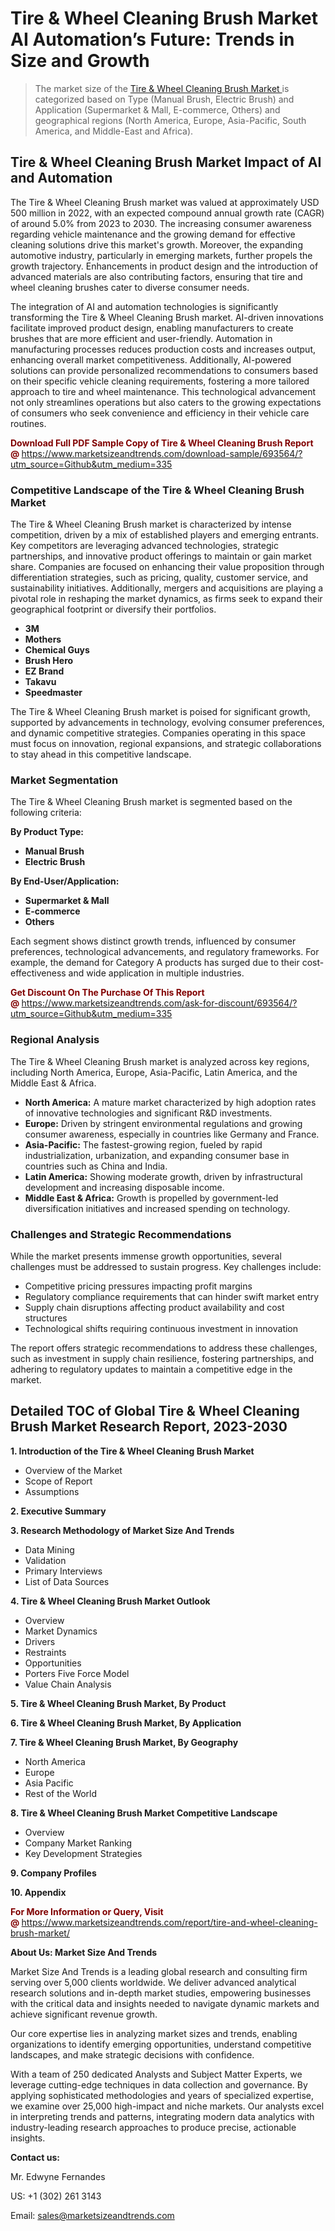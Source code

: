 <h1>Tire & Wheel Cleaning Brush Market AI Automation’s Future: Trends in Size and Growth</h1><blockquote><p>The market size of the <a href="https://www.marketsizeandtrends.com/download-sample/693564/?utm_source=Github&amp;utm_medium=335" target="_blank">Tire & Wheel Cleaning Brush Market </a>is categorized based on Type (Manual Brush, Electric Brush) and Application (Supermarket & Mall, E-commerce, Others) and geographical regions (North America, Europe, Asia-Pacific, South America, and Middle-East and Africa).</p></blockquote><p><h2>Tire & Wheel Cleaning Brush Market Impact of AI and Automation</h2><p>The Tire & Wheel Cleaning Brush market was valued at approximately USD 500 million in 2022, with an expected compound annual growth rate (CAGR) of around 5.0% from 2023 to 2030. The increasing consumer awareness regarding vehicle maintenance and the growing demand for effective cleaning solutions drive this market's growth. Moreover, the expanding automotive industry, particularly in emerging markets, further propels the growth trajectory. Enhancements in product design and the introduction of advanced materials are also contributing factors, ensuring that tire and wheel cleaning brushes cater to diverse consumer needs.</p><p>The integration of AI and automation technologies is significantly transforming the Tire & Wheel Cleaning Brush market. AI-driven innovations facilitate improved product design, enabling manufacturers to create brushes that are more efficient and user-friendly. Automation in manufacturing processes reduces production costs and increases output, enhancing overall market competitiveness. Additionally, AI-powered solutions can provide personalized recommendations to consumers based on their specific vehicle cleaning requirements, fostering a more tailored approach to tire and wheel maintenance. This technological advancement not only streamlines operations but also caters to the growing expectations of consumers who seek convenience and efficiency in their vehicle care routines.</p></p><p><strong><span style="color: #800000;">Download Full PDF Sample Copy of Tire & Wheel Cleaning Brush Report @</span>&nbsp;</strong><a href="https://www.marketsizeandtrends.com/download-sample/693564/?utm_source=Github&amp;utm_medium=335">https://www.marketsizeandtrends.com/download-sample/693564/?utm_source=Github&amp;utm_medium=335</a></p><h3>Competitive Landscape of the Tire & Wheel Cleaning Brush Market</h3><p>The Tire & Wheel Cleaning Brush market is characterized by intense competition, driven by a mix of established players and emerging entrants. Key competitors are leveraging advanced technologies, strategic partnerships, and innovative product offerings to maintain or gain market share. Companies are focused on enhancing their value proposition through differentiation strategies, such as pricing, quality, customer service, and sustainability initiatives. Additionally, mergers and acquisitions are playing a pivotal role in reshaping the market dynamics, as firms seek to expand their geographical footprint or diversify their portfolios.</p><p><strong><p><ul><li>3M </li><li> Mothers </li><li> Chemical Guys </li><li> Brush Hero </li><li> EZ Brand </li><li> Takavu </li><li> Speedmaster</p></li></ul></p></strong></p><p>The Tire & Wheel Cleaning Brush market is poised for significant growth, supported by advancements in technology, evolving consumer preferences, and dynamic competitive strategies. Companies operating in this space must focus on innovation, regional expansions, and strategic collaborations to stay ahead in this competitive landscape.</p><h3>Market Segmentation</h3><p>The Tire & Wheel Cleaning Brush market is segmented based on the following criteria:</p><p><strong>By Product Type:</strong></p><p><strong><p><ul><li>Manual Brush </li><li> Electric Brush</p></li></ul></p></strong></p><p><strong>By End-User/Application:</strong></p><p><strong><p><ul><li>Supermarket & Mall </li><li> E-commerce </li><li> Others</p></li></ul></p></strong></p><p>Each segment shows distinct growth trends, influenced by consumer preferences, technological advancements, and regulatory frameworks. For example, the demand for Category A products has surged due to their cost-effectiveness and wide application in multiple industries.</p><p><strong><span style="color: #800000;">Get Discount On The Purchase Of This Report @&nbsp;</span></strong><a href="https://www.marketsizeandtrends.com/ask-for-discount/693564/?utm_source=Github&amp;utm_medium=335">https://www.marketsizeandtrends.com/ask-for-discount/693564/?utm_source=Github&amp;utm_medium=335</a></p><h3>Regional Analysis</h3><p>The Tire & Wheel Cleaning Brush market is analyzed across key regions, including North America, Europe, Asia-Pacific, Latin America, and the Middle East &amp; Africa.</p><ul><li><strong>North America:</strong> A mature market characterized by high adoption rates of innovative technologies and significant R&amp;D investments.</li><li><strong>Europe:</strong> Driven by stringent environmental regulations and growing consumer awareness, especially in countries like Germany and France.</li><li><strong>Asia-Pacific:</strong> The fastest-growing region, fueled by rapid industrialization, urbanization, and expanding consumer base in countries such as China and India.</li><li><strong>Latin America:</strong> Showing moderate growth, driven by infrastructural development and increasing disposable income.</li><li><strong>Middle East &amp; Africa:</strong> Growth is propelled by government-led diversification initiatives and increased spending on technology.</li></ul><h3>Challenges and Strategic Recommendations</h3><p>While the market presents immense growth opportunities, several challenges must be addressed to sustain progress. Key challenges include:</p><ul><li>Competitive pricing pressures impacting profit margins</li><li>Regulatory compliance requirements that can hinder swift market entry</li><li>Supply chain disruptions affecting product availability and cost structures</li><li>Technological shifts requiring continuous investment in innovation</li></ul><p>The report offers strategic recommendations to address these challenges, such as investment in supply chain resilience, fostering partnerships, and adhering to regulatory updates to maintain a competitive edge in the market.</p><h2>Detailed TOC of Global Tire & Wheel Cleaning Brush Market Research Report, 2023-2030</h2><p><strong>1. Introduction of the Tire & Wheel Cleaning Brush Market</strong></p><ul><li>Overview of the Market</li><li>Scope of Report</li><li>Assumptions&nbsp;</li></ul><p><strong>2. Executive Summary</strong></p><p><strong>3. Research Methodology of <strong>Market Size And Trends</strong></strong></p><ul><li>Data Mining</li><li>Validation</li><li>Primary Interviews</li><li>List of Data Sources&nbsp;</li></ul><p><strong>4. Tire & Wheel Cleaning Brush Market Outlook</strong></p><ul><li>Overview</li><li>Market Dynamics</li><li>Drivers</li><li>Restraints</li><li>Opportunities</li><li>Porters Five Force Model</li><li>Value Chain Analysis&nbsp;</li></ul><p><strong>5. Tire & Wheel Cleaning Brush Market, By Product</strong></p><p><strong>6. Tire & Wheel Cleaning Brush Market, By Application</strong></p><p><strong>7. Tire & Wheel Cleaning Brush Market, By Geography</strong></p><ul><li>North America</li><li>Europe</li><li>Asia Pacific</li><li>Rest of the World&nbsp;</li></ul><p><strong>8. Tire & Wheel Cleaning Brush Market Competitive Landscape</strong></p><ul><li>Overview</li><li>Company Market Ranking</li><li>Key Development Strategies&nbsp;</li></ul><p><strong>9. Company Profiles</strong></p><p><strong>10. Appendix</strong></p><p><strong><span style="color: #800000;">For More Information or Query, Visit @&nbsp;</span></strong><a href="https://www.marketsizeandtrends.com/report/tire-and-wheel-cleaning-brush-market/">https://www.marketsizeandtrends.com/report/tire-and-wheel-cleaning-brush-market/</a></p><p></p><p><strong>About Us:&nbsp;Market Size And Trends</strong></p><p>Market Size And Trends&nbsp;is a leading global research and consulting firm serving over 5,000 clients worldwide. We deliver advanced analytical research solutions and in-depth market studies, empowering businesses with the critical data and insights needed to navigate dynamic markets and achieve significant revenue growth.</p><p>Our core expertise lies in analyzing market sizes and trends, enabling organizations to identify emerging opportunities, understand competitive landscapes, and make strategic decisions with confidence.</p><p>With a team of 250 dedicated Analysts and Subject Matter Experts, we leverage cutting-edge techniques in data collection and governance. By applying sophisticated methodologies and years of specialized expertise, we examine over 25,000 high-impact and niche markets. Our analysts excel in interpreting trends and patterns, integrating modern data analytics with industry-leading research approaches to produce precise, actionable insights.</p><p><strong>Contact us:</strong></p><p>Mr. Edwyne Fernandes</p><p>US: +1 (302) 261 3143</p><p>Email: <a href="mailto:sales@marketsizeandtrends.com">sales@marketsizeandtrends.com</a>&nbsp;</p>
